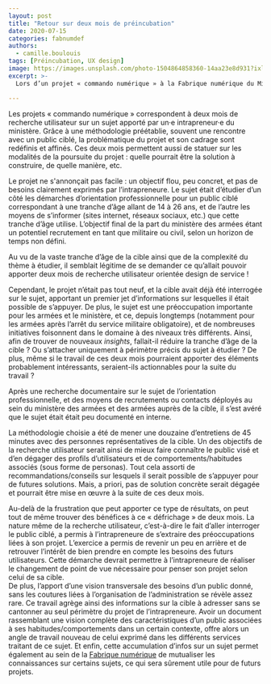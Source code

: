```yaml
---
layout: post
title: "Retour sur deux mois de préincubation"
date: 2020-07-15
categories: fabnumdef
authors:
  - camille.boulouis
tags: [Préincubation, UX design]
image: https://images.unsplash.com/photo-1504864858360-14aa23e8d931?ixlib=rb-1.2.1&ixid=eyJhcHBfaWQiOjEyMDd9&auto=format&fit=crop&w=1200&q=80
excerpt: >-
  Lors d’un projet « commando numérique » à la Fabrique numérique du Ministère des armées, nous avons eu l’occasion de nous poser plus de questions que d’habitude sur la portée de notre travail.

---
```


Les projets « commando numérique » correspondent à deux mois de recherche utilisateur sur un sujet apporté par un·e intrapreneur·e du ministère. Grâce à une méthodologie préétablie, souvent une rencontre avec un public ciblé, la problématique du projet et son cadrage sont redéfinis et affinés. Ces deux mois permettent aussi de statuer sur les modalités de la poursuite du projet : quelle pourrait être la solution à construire, de quelle manière, etc.

Le projet ne s'annonçait pas facile : un objectif flou, peu concret, et pas de besoins clairement exprimés par l’intrapreneure. Le sujet était d’étudier d’un côté les démarches d’orientation professionnelle pour un public ciblé correspondant à une tranche d’âge allant de 14 à 26 ans, et de l’autre les moyens de s’informer (sites internet, réseaux sociaux, etc.) que cette tranche d’âge utilise. L’objectif final de la part du ministère des armées étant un potentiel recrutement en tant que militaire ou civil, selon un horizon de temps non défini.  

Au vu de la vaste tranche d’âge de la cible ainsi que de la complexité du thème à étudier, il semblait légitime de se demander ce qu’allait pouvoir apporter deux mois de recherche utilisateur orientée design de service !

Cependant, le projet n’était pas tout neuf, et la cible avait déjà été interrogée sur le sujet, apportant un premier jet d’informations sur lesquelles il était possible de s’appuyer.
De plus, le sujet est une préoccupation importante pour les armées et le ministère, et ce, depuis longtemps (notamment pour les armées après l’arrêt du service militaire obligatoire), et de nombreuses initiatives foisonnent dans le domaine à des niveaux très différents.
Ainsi, afin de trouver de nouveaux _insights_, fallait-il réduire la tranche d’âge de la cible ? Ou s’attacher uniquement à périmètre précis du sujet à étudier ?
De plus, même si le travail de ces deux mois pourraient apporter des éléments probablement intéressants, seraient-ils actionnables pour la suite du travail ?

Après une recherche documentaire sur le sujet de l’orientation professionnelle, et des moyens de recrutements ou contacts déployés au sein du ministère des armées et des armées auprès de la cible, il s’est avéré que le sujet était était peu documenté en interne.

La méthodologie choisie a été de mener une douzaine d’entretiens de 45 minutes avec des personnes représentatives de la cible. Un des objectifs de la recherche utilisateur serait ainsi de mieux faire connaître le public visé et d’en dégager des profils d’utilisateurs et de comportements/habitudes associés (sous forme de personas). Tout cela assorti de recommandations/conseils sur lesquels il serait possible de s’appuyer pour de futures solutions. Mais, a priori, pas de solution concrète serait dégagée et pourrait être mise en œuvre à la suite de ces deux mois.

Au-delà de la frustration que peut apporter ce type de résultats, on peut tout de même trouver des bénéfices à ce « défrichage » de deux mois.
La nature même de la recherche utilisateur, c’est-à-dire le fait d’aller interroger le public ciblé, a permis à l’intrapreneure de s’extraire des préoccupations liées à son projet. L’exercice a permis de revenir un peu en arrière et de retrouver l’intérêt de bien prendre en compte les besoins des futurs utilisateurs. Cette démarche devrait permettre à l’intrapreneure de réaliser le changement de point de vue nécessaire pour penser son projet selon celui de sa cible.  
De plus, l’apport d’une vision transversale des besoins d’un public donné, sans les coutures liées à l’organisation de l’administration se révèle assez rare. Ce travail agrège ainsi des informations sur la cible à adresser sans se cantonner au seul périmètre du projet de l’intrapreneure. Avoir un document rassemblant une vision complète des caractéristiques d’un public associées à ses habitudes/comportements dans un certain contexte, offre alors un angle de travail nouveau de celui exprimé dans les différents services traitant de ce sujet.
Et enfin, cette accumulation d’infos sur un sujet permet également au sein de la [Fabrique numérique](https://beta.gouv.fr/incubateurs/fabnumdef.html) de mutualiser les connaissances sur certains sujets, ce qui sera sûrement utile pour de futurs projets.
